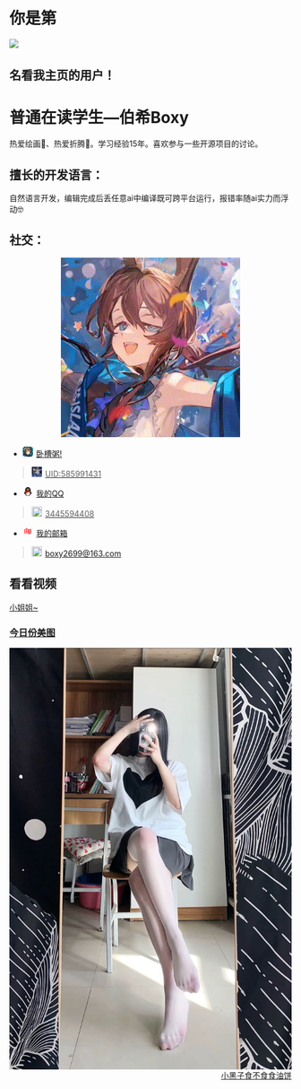 # **你是第**
<img align="float: right" src="https://count.getloli.com/get/@:QcxFlora?theme=rule">

<div style="clear: both; height: 0; overflow: hidden; margin: 0; padding: 0;"></div> 

## **名看我主页的用户！**

# 普通在读学生—伯希Boxy

热爱绘画🎨、热爱折腾🔧。学习经验15年。喜欢参与一些开源项目的讨论。

## 擅长的开发语言：

自然语言开发，编辑完成后丢任意ai中编译既可跨平台运行，报错率随ai实力而浮动🤓

## **社交：**
<div align="center">
<img src="output.gif">
</div>


-   <img src="Amiya.png" style="height: 18px; width: 18px; margin-right: 6px;" /><a href="https://ak.hypergryph.com/">卧槽粥!
   ><img src="TuTu.png" style="height: 18px; width: 18px; margin-right: 6px;" />UID:585991431
-   <img src="QQ.png" style="height: 18px; width: 18px; margin-right: 6px;" /><a href="https://qm.qq.com/q/J3ZFM6Snee">我的QQ
   ><img src="https://avatars.githubusercontent.com/u/197634234?v=4" style="height: 18px; width: 18px; margin-right: 6px;" />3445594408
-   <img src="wyyyx.png" style="height: 18px; width: 18px; margin-right: 6px;" /><a href="mailto:boxy2699@163.com">我的邮箱
   ><img src="https://avatars.githubusercontent.com/u/197634234?v=4" style="height: 18px; width: 18px; margin-right: 6px;" />boxy2699@163.com

## **看看视频**
<a href="https://v2.api-m.com/api/meinv?return=302">小姐姐~<br>
### **<a href="https://api.kxzjoker.cn/api/wallhere?type=bs">今日份美图**
<img style="float: right;" src="美图202507080118.png">
<div style="clear: both; height: 0; overflow: hidden; margin: 0; padding: 0;"></div>

<div align="right"><a href="http://cxk.fan/api.php">小黑子食不食食油饼</a></div>

